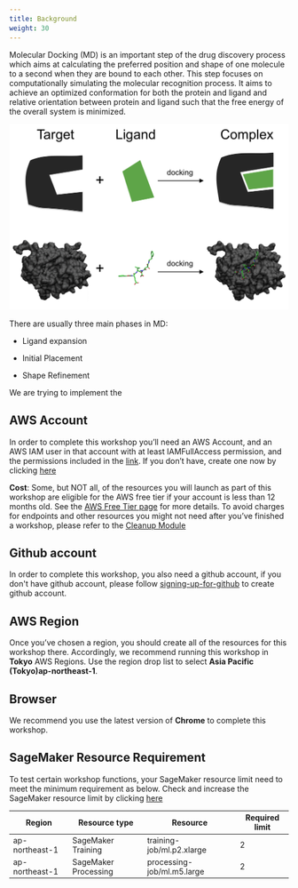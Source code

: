 ```yaml
---
title: Background
weight: 30
---
```


Molecular Docking (MD) is an important step of the drug discovery process which aims at calculating 
the preferred position and shape of one molecule to a second when they are bound to each other. This step focuses on computationally simulating the molecular recognition process. It aims to achieve an optimized conformation for both the protein and ligand and relative orientation between protein and ligand such that the free energy of the overall system is minimized. 

![Molecular Docking](/images/molecule-docking.png)

There are usually three main phases in MD:

* Ligand expansion

* Initial Placement

* Shape Refinement


We are trying to implement the 

## AWS Account
In order to complete this workshop you’ll need an AWS Account, and an AWS IAM user in that account with at least IAMFullAccess permission, and the permissions included in the [link](https://github.com/gcr-solutions/recommender-system-dev-workshop-code/blob/main/scripts/role/gcr-rs-user-role.json). If you don’t have, create one now by clicking [here](https://aws.amazon.com/getting-started/)

**Cost**: Some, but NOT all, of the resources you will launch as part of this workshop are eligible for the AWS free tier if your account is less than 12 months old. See the [AWS Free Tier page](https://aws.amazon.com/free/) for more details. To avoid charges for endpoints and other resources you might not need after you’ve finished a workshop, please refer to the [Cleanup Module](../../cleanup/)

## Github account
In order to complete this workshop, you also need a github account, if you don't have github account, please follow [signing-up-for-github](https://docs.github.com/en/github/getting-started-with-github/signing-up-for-github) to create github account.

## AWS Region
Once you’ve chosen a region, you should create all of the resources for this workshop there. Accordingly, we recommend running this workshop in **Tokyo** AWS Regions. Use the region drop list to select **Asia Pacific (Tokyo)ap-northeast-1**.

## Browser
We recommend you use the latest version of **Chrome** to complete this workshop.

## SageMaker Resource Requirement
To test certain workshop functions, your SageMaker resource limit need to meet the minimum requirement as below. Check and increase the SageMaker resource limit by clicking [here](https://sagemaker-tools.corp.amazon.com/limits)

|Region |Resource type |Resource | 	Required limit |
|--- |--- | --- | --- |
|ap-northeast-1|SageMaker Training |training-job/ml.p2.xlarge |2|
|ap-northeast-1|SageMaker Processing |processing-job/ml.m5.large |2|